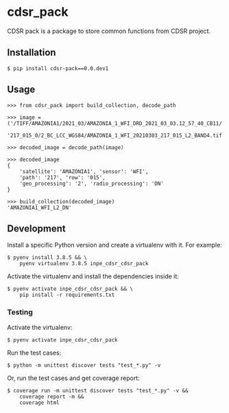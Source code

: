 # cdsr_pack

CDSR pack is a package to store common functions from CDSR project.


## Installation

```
$ pip install cdsr-pack==0.0.dev1
```

## Usage

```
>>> from cdsr_pack import build_collection, decode_path

>>> image = ('/TIFF/AMAZONIA1/2021_03/AMAZONIA_1_WFI_DRD_2021_03_03.12_57_40_CB11/'
             '217_015_0/2_BC_LCC_WGS84/AMAZONIA_1_WFI_20210303_217_015_L2_BAND4.tif')

>>> decoded_image = decode_path(image)

>>> decoded_image
{
    'satellite': 'AMAZONIA1', 'sensor': 'WFI',
    'path': '217', 'row': '015',
    'geo_processing': '2', 'radio_processing': 'DN'
}

>>> build_collection(decoded_image)
'AMAZONIA1_WFI_L2_DN'
```

## Development

Install a specific Python version and create a virtualenv with it. For example:

```
$ pyenv install 3.8.5 && \
    pyenv virtualenv 3.8.5 inpe_cdsr_cdsr_pack
```

Activate the virtualenv and install the dependencies inside it:

```
$ pyenv activate inpe_cdsr_cdsr_pack && \
    pip install -r requirements.txt
```


### Testing

Activate the virtualenv:

```
$ pyenv activate inpe_cdsr_cdsr_pack
```

Run the test cases:

```
$ python -m unittest discover tests "test_*.py" -v
```

Or, run the test cases and get coverage report:

```
$ coverage run -m unittest discover tests "test_*.py" -v &&
    coverage report -m &&
    coverage html
```
